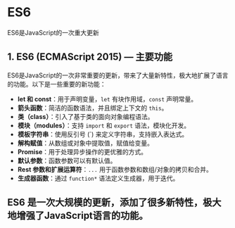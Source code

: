# ES6

ES6是JavaScript的一次重大更新

## 1. **ES6 (ECMAScript 2015)** — 主要功能

ES6是JavaScript的一次非常重要的更新，带来了大量新特性，极大地扩展了语言的功能。以下是一些重要的新功能：

* **let 和 const**：用于声明变量，`let` 有块作用域，`const` 声明常量。
* **箭头函数**：简洁的函数语法，并且绑定上下文的 `this`。
* **类（class）**：引入了基于类的面向对象编程语法。
* **模块（modules）**：支持 `import` 和 `export` 语法，模块化开发。
* **模板字符串**：使用反引号 (\`) 来定义字符串，支持嵌入表达式。
* **解构赋值**：从数组或对象中提取值，赋值给变量。
* **Promise**：用于处理异步操作的更优雅的方式。
* **默认参数**：函数参数可以有默认值。
* **Rest 参数和扩展运算符**：`...` 用于函数参数和数组/对象的拷贝和合并。
* **生成器函数**：通过 `function*` 语法定义生成器，用于迭代。

## **ES6** 是一次大规模的更新，添加了很多新特性，极大地增强了JavaScript语言的功能。
